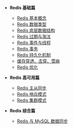 + **Redis 基础篇**
    + [Redis 基本概念](/basic/database/redis/basic/1_redis_basic.md)
    + [Redis 数据类型](/basic/database/redis/basic/2_redis_data_type.md)
    + [Redis 底层数据结构](/basic/database/redis/basic/3_redis_data_structure.md)
    + [Redis 过期与淘汰](/basic/database/redis/basic/4_redis_expire.md)
    + [Redis 事件与线程](/basic/database/redis/basic/5_redis_event.md)
    + [Redis 事务](/basic/database/redis/basic/6_redis_transaction.md)
    + [Redis 持久化机制](/basic/database/redis/basic/7_redis_persistence.md)
    + [缓存穿透、击穿、雪崩](/basic/database/redis/basic/8_redis_cache.md)
    + [Redis 优化](/basic/database/redis/basic/9_redis_optimization.md)

+ **Redis 高可用篇**
  + [Redis 主从同步](/basic/database/redis/advance/1_redis_master_slave.md)
  + [Redis 哨兵模式](/basic/database/redis/advance/2_redis_sentinel.md)
  + [Redis 集群模式](/basic/database/redis/advance/3_redis_cluster.md)

+ **Redis 综合篇**
  + [Redis 与 MySQL 数据同步](/basic/database/redis/comprehensive/1_redis_mysql_sync.md)
